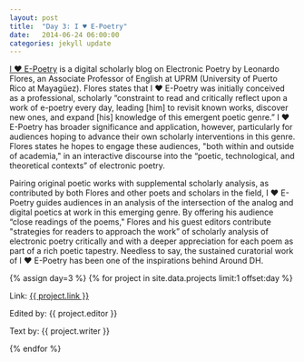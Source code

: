 ```yaml
---
layout: post
title:  "Day 3: I ♥ E-Poetry"
date:   2014-06-24 06:00:00
categories: jekyll update
---
```


[I ♥ E-Poetry](http://iloveepoetry.com/) is a digital scholarly blog on Electronic Poetry by Leonardo Flores, an Associate Professor of English at UPRM (University of Puerto Rico at Mayagüez). Flores states that I ♥ E-Poetry was initially conceived as a professional, scholarly “constraint to read and critically reflect upon a work of e-poetry every day, leading [him] to revisit known works, discover new ones, and expand [his] knowledge of this emergent poetic genre.” I ♥ E-Poetry has broader significance and application, however, particularly for audiences hoping to advance their own scholarly interventions in this genre. Flores states he hopes to engage these audiences, "both within and outside of academia," in an interactive discourse into the “poetic, technological, and theoretical contexts” of  electronic poetry.

Pairing original poetic works with supplemental scholarly analysis, as contributed by both Flores and other poets and scholars in the field, I ♥ E-Poetry guides audiences in an analysis of the intersection of the analog and digital poetics at work in this emerging genre. By offering his audience “close readings of the poems," Flores and his guest editors contribute "strategies for readers to approach the work” of scholarly analysis of electronic poetry critically and with a deeper appreciation for each poem as part of a rich poetic tapestry. Needless to say, the sustained curatorial work of I ♥ E-Poetry has been one of the inspirations behind Around DH.


<!-- Remember to assign the day -->
{% assign day=3 %}
{% for project in site.data.projects limit:1 offset:day %}
<p>Link: <a href="{{ project.link }}">{{ project.link }}</a></p>
<p>Edited by: {{ project.editor }}</p>
<p>Text by: {{ project.writer }}</p>
{% endfor %}
